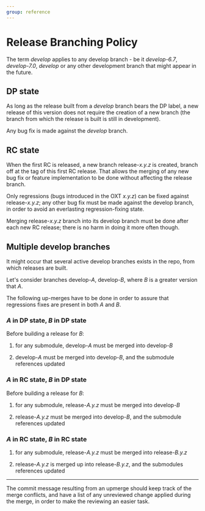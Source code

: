 ```yaml
---
group: reference
---
```

# Release Branching Policy

The term *develop* applies to any develop branch - be it *develop-6.7*, *develop-7.0*, *develop* or any other development branch that might appear in the future.

## DP state

As long as the release built from a *develop* branch bears the DP label, a new release of this version does not require the creation of a new branch (the branch from which the release is built is still in development).

Any bug fix is made against the *develop* branch.

## RC state

When the first RC is released, a new branch release-*x.y.z* is created, branch off at the tag of this first RC release. That allows the merging of any new bug fix or feature implementation to be done without affecting the release branch.

Only regressions (bugs introduced in the OXT *x.y.z*) can be fixed against release-*x.y.z*; any other bug fix must be made against the develop branch, in order to avoid an everlasting regression-fixing state.

Merging release-*x.y.z* branch into its develop branch must be done after each new RC release; there is no harm in doing it more often though.



## Multiple develop branches

It might occur that several active develop branches exists in the repo, from which releases are built.

Let's consider branches develop-*A*, develop-*B*, where *B* is a greater version that *A*.

The following up-merges have to be done in order to assure that regressions fixes are present in both *A* and *B*.

### *A* in DP state, *B* in DP state

Before building a release for *B*:

  1. for any submodule, develop-*A* must be merged into develop-*B*

  2. develop-*A* must be merged into develop-*B*, and the submodule references updated


### *A* in RC state, *B* in DP state

Before building a release for *B*:

  1. for any submodule, release-*A.y.z* must be merged into develop-*B*

  2. release-*A.y.z* must be merged into develop-*B*, and the submodule references updated


### *A* in RC state, *B* in RC state

  1. for any submodule, release-*A.y.z* must be merged into release-*B.y.z*

  2. release-*A.y.z* is merged up into release-*B.y.z*, and the submodules references updated

----

The commit message resulting from an upmerge should keep track of the merge conflicts, and have a list of any unreviewed change applied during the merge, in order to make the reviewing an easier task.

